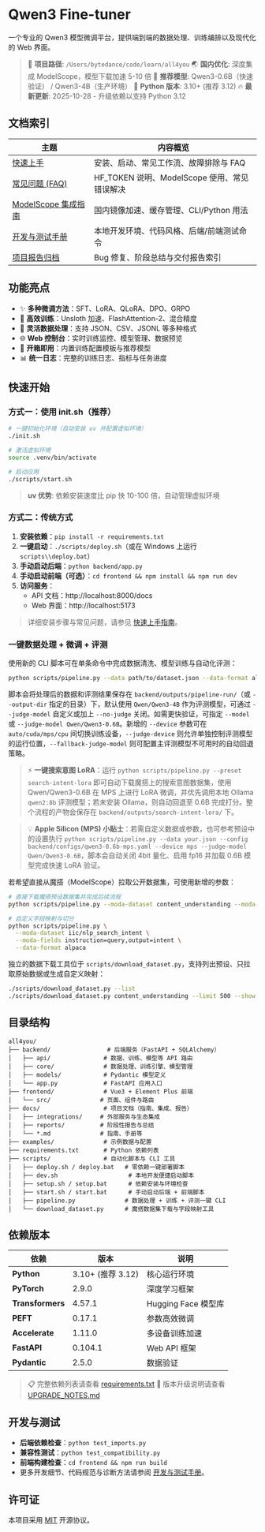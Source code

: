 # Qwen3 Fine-tuner

一个专业的 Qwen3 模型微调平台，提供端到端的数据处理、训练编排以及现代化的 Web 界面。

> 📍 **项目路径**: `/Users/bytedance/code/learn/all4you`
> 🌏 **国内优化**: 深度集成 ModelScope，模型下载加速 5-10 倍
> 🚀 **推荐模型**: Qwen3-0.6B（快速验证） / Qwen3-4B（生产环境）
> 🐍 **Python 版本**: 3.10+ (推荐 3.12)
> 🔥 **最新更新**: 2025-10-28 - 升级依赖以支持 Python 3.12

## 文档索引

| 主题 | 内容概览 |
| --- | --- |
| [快速上手](docs/getting-started.md) | 安装、启动、常见工作流、故障排除与 FAQ |
| [常见问题 (FAQ)](docs/FAQ.md) | HF_TOKEN 说明、ModelScope 使用、常见错误解决 |
| [ModelScope 集成指南](docs/integrations/modelscope.md) | 国内镜像加速、缓存管理、CLI/Python 用法 |
| [开发与测试手册](docs/development.md) | 本地开发环境、代码风格、后端/前端测试命令 |
| [项目报告归档](docs/reports/README.md) | Bug 修复、阶段总结与交付报告索引 |

## 功能亮点

- ✨ **多种微调方法**：SFT、LoRA、QLoRA、DPO、GRPO
- 🚀 **高效训练**：Unsloth 加速、FlashAttention-2、混合精度
- 💾 **灵活数据处理**：支持 JSON、CSV、JSONL 等多种格式
- 🌐 **Web 控制台**：实时训练监控、模型管理、数据预览
- 🎯 **开箱即用**：内置训练配置模板与推荐模型
- 📊 **统一日志**：完整的训练日志、指标与任务进度

## 快速开始

### 方式一：使用 init.sh（推荐）

```bash
# 一键初始化环境（自动安装 uv 并配置虚拟环境）
./init.sh

# 激活虚拟环境
source .venv/bin/activate

# 启动应用
./scripts/start.sh
```

> **uv 优势**: 依赖安装速度比 pip 快 10-100 倍，自动管理虚拟环境

### 方式二：传统方式

1. **安装依赖**：`pip install -r requirements.txt`
2. **一键启动**：`./scripts/deploy.sh`（或在 Windows 上运行 `scripts\\deploy.bat`）
3. **手动启动后端**：`python backend/app.py`
4. **手动启动前端（可选）**：`cd frontend && npm install && npm run dev`
5. **访问服务**：
   - API 文档：http://localhost:8000/docs
   - Web 界面：http://localhost:5173

> 详细安装步骤与常见问题，请参见 [快速上手指南](docs/getting-started.md)。

### 一键数据处理 + 微调 + 评测

使用新的 CLI 脚本可在单条命令中完成数据清洗、模型训练与自动化评测：

```bash
python scripts/pipeline.py --data path/to/dataset.json --data-format alpaca --eval-ratio 0.1
```

脚本会将处理后的数据和评测结果保存在 `backend/outputs/pipeline-run/`（或 `--output-dir` 指定的目录）下，默认使用 `Qwen/Qwen3-4B` 作为评测模型，可通过 `--judge-model` 自定义或加上 `--no-judge` 关闭。如需更快验证，可指定 `--model` 或 `--judge-model Qwen/Qwen3-0.6B`。新增的 `--device` 参数可在 `auto/cuda/mps/cpu` 间切换训练设备，`--judge-device` 则允许单独控制评测模型的运行位置，`--fallback-judge-model` 则可配置主评测模型不可用时的自动回退策略。

> ⚡️ **一键搜索意图 LoRA**：运行 `python scripts/pipeline.py --preset search-intent-lora` 即可自动下载魔搭上的搜索意图数据集，使用 Qwen/Qwen3-0.6B 在 MPS 上进行 LoRA 微调，并优先调用本地 Ollama `qwen2:8b` 评测模型；若未安装 Ollama，则自动回退至 0.6B 完成打分。整个流程的产物会保存在 `backend/outputs/search-intent-lora/` 下。

> 💡 **Apple Silicon (MPS) 小贴士**：若需自定义数据或参数，也可参考预设中的设置执行 `python scripts/pipeline.py --data your.json --config backend/configs/qwen3-0.6b-mps.yaml --device mps --judge-model Qwen/Qwen3-0.6B`，脚本会自动关闭 4bit 量化、启用 fp16 并加载 0.6B 模型完成快速 LoRA 验证。

若希望直接从魔搭（ModelScope）拉取公开数据集，可使用新增的参数：

```bash
# 直接下载魔搭预设数据集并完成后续流程
python scripts/pipeline.py --moda-dataset content_understanding --moda-limit 2000

# 自定义字段映射与切分
python scripts/pipeline.py \
  --moda-dataset iic/nlp_search_intent \
  --moda-fields instruction=query,output=intent \
  --data-format alpaca
```

独立的数据下载工具位于 `scripts/download_dataset.py`，支持列出预设、只拉取原始数据或生成自定义映射：

```bash
./scripts/download_dataset.py --list
./scripts/download_dataset.py content_understanding --limit 500 --show-json
```

## 目录结构

```
all4you/
├── backend/                # 后端服务（FastAPI + SQLAlchemy）
│   ├── api/               # 数据、训练、模型等 API 路由
│   ├── core/              # 数据处理、训练引擎、模型管理
│   ├── models/            # Pydantic 模型定义
│   └── app.py             # FastAPI 应用入口
├── frontend/              # Vue3 + Element Plus 前端
│   └── src/              # 页面、组件与路由
├── docs/                  # 项目文档（指南、集成、报告）
│   ├── integrations/     # 外部服务与生态集成
│   ├── reports/          # 阶段性报告与总结
│   └── *.md              # 指南、手册等
├── examples/              # 示例数据与配置
├── requirements.txt       # Python 依赖列表
├── scripts/               # 自动化脚本与 CLI 工具
│   ├── deploy.sh / deploy.bat   # 零依赖一键部署脚本
│   ├── dev.sh                    # 本地开发便捷启动脚本
│   ├── setup.sh / setup.bat      # 依赖安装与环境检查
│   ├── start.sh / start.bat      # 手动启动后端 + 前端脚本
│   ├── pipeline.py              # 数据处理 + 训练 + 评测一键 CLI
│   └── download_dataset.py      # 魔搭数据集下载与字段映射工具
```

## 依赖版本

| 依赖 | 版本 | 说明 |
|-----|------|------|
| **Python** | 3.10+ (推荐 3.12) | 核心运行环境 |
| **PyTorch** | 2.9.0 | 深度学习框架 |
| **Transformers** | 4.57.1 | Hugging Face 模型库 |
| **PEFT** | 0.17.1 | 参数高效微调 |
| **Accelerate** | 1.11.0 | 多设备训练加速 |
| **FastAPI** | 0.104.1 | Web API 框架 |
| **Pydantic** | 2.5.0 | 数据验证 |

> 📋 完整依赖列表请查看 [requirements.txt](requirements.txt)
> 📝 版本升级说明请查看 [UPGRADE_NOTES.md](UPGRADE_NOTES.md)

## 开发与测试

- **后端依赖检查**：`python test_imports.py`
- **兼容性测试**：`python test_compatibility.py`
- **前端构建检查**：`cd frontend && npm run build`
- 更多开发细节、代码规范与诊断方法请参阅 [开发与测试手册](docs/development.md)。

## 许可证

本项目采用 [MIT](LICENSE) 开源协议。
